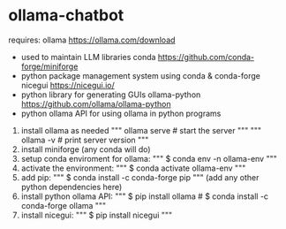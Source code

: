 # ollama-chatbot

requires:
  ollama https://ollama.com/download
  - used to maintain LLM libraries
  conda https://github.com/conda-forge/miniforge
  - python package management system using conda & conda-forge
  nicegui https://nicegui.io/
  - python library for generating GUIs
  ollama-python https://github.com/ollama/ollama-python
  - python ollama API for using ollama in python programs

1. install ollama as needed
   """ ollama serve # start the server """
   """ ollama -v # print server version """
3. install miniforge (any conda will do)
4. setup conda enviroment for ollama:
   """ $ conda env -n ollama-env """
5. activate the environment:
   """ $ conda activate ollama-env """
7. add pip:
   """ $ conda install -c conda-forge pip """ (add any other python dependencies here)
9. install python ollama API:
    """ $ pip install ollama # $ conda install -c conda-forge ollama """
11. install nicegui:
    """ $ pip install nicegui """
